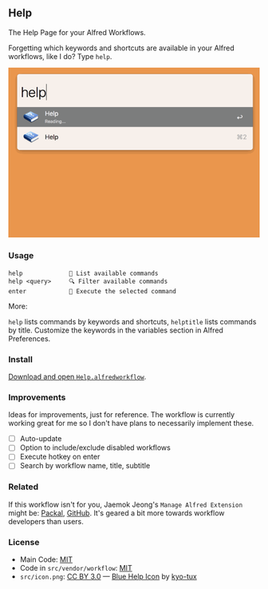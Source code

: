 ## Help

The Help Page for your Alfred Workflows.

Forgetting which keywords and shortcuts are available in your Alfred workflows, like I do? Type `help`.

![Screenshot](screenshot.gif)

### Usage

    help             📖 List available commands
    help <query>     🔍 Filter available commands
    enter            🚀 Execute the selected command

More:

`help` lists commands by keywords and shortcuts, `helptitle` lists commands by title. Customize the keywords in the variables section in Alfred Preferences.

### Install

[Download and open `Help.alfredworkflow`](Help.alfredworkflow?raw=true).

### Improvements

Ideas for improvements, just for reference. The workflow is currently working great for me so I don't have plans to necessarily implement these.

- [ ] Auto-update
- [ ] Option to include/exclude disabled workflows
- [ ] Execute hotkey on enter
- [ ] Search by workflow name, title, subtitle

### Related

If this workflow isn't for you, Jaemok Jeong's `Manage Alfred Extension` might be: [Packal](http://www.packal.org/workflow/manage-alfred-extension-0), [GitHub](https://github.com/jmjeong/alfred-extension). It's geared a bit more towards workflow developers than users.

### License

- Main Code: [MIT](../LICENSE)
- Code in `src/vendor/workflow`: [MIT](src/vendor/workflow/LICENSE.txt)
- `src/icon.png`: [CC BY 3.0](https://creativecommons.org/licenses/by/3.0/) — [Blue Help Icon](http://www.softicons.com/toolbar-icons/help-icons-by-kyo-tux/blue-help-icon) by [kyo-tux](http://www.softicons.com/designers/kyo-tux)
